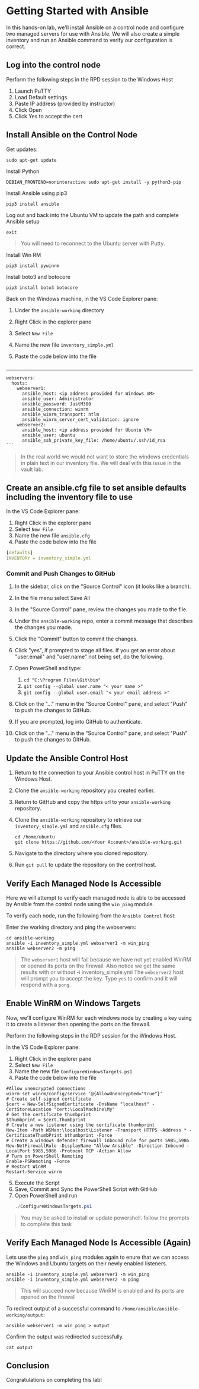 # Getting Started with Ansible

In this hands-on lab, we'll install Ansible on a control node and configure two managed servers for use with Ansible. We will also create a simple inventory and run an Ansible command to verify our configuration is correct.

## Log into the control node

Perform the following steps in the RPD session to the Windows Host

1. Launch PuTTY
1. Load Default settings
1. Paste IP address (provided by instructor)
1. Click Open
1. Click Yes to accept the cert

## Install Ansible on the Control Node

Get updates:

```
sudo apt-get update
```

Install Python

```
DEBIAN_FRONTEND=noninteractive sudo apt-get install -y python3-pip
```

Install Ansible using pip3

```
pip3 install ansible
```

Log out and back into the Ubuntu VM to update the path and complete Ansible setup

```
exit
```

> You will need to reconnect to the Ubuntu server with Putty.

Install Win RM

```
pip3 install pywinrm
```

Install boto3 and botocore

```
pip3 install boto3 botocore
```

Back on the Windows machine, in the VS Code Explorer pane:

1. Under the `ansible-working` directory
2. Right Click in the explorer pane
3. Select `New File`
4. Name the new file `inventory_simple.yml`
5. Paste the code below into the file

    ```
---
    webservers:
      hosts:
        webserver1:
          ansible_host: <ip address provided for Windows VM>
          ansible_user: Administrator
          ansible_password: JustM300
          ansible_connection: winrm
          ansible_winrm_transport: ntlm
          ansible_winrm_server_cert_validation: ignore
        webserver2:
          ansible_host: <ip address provided for Ubuntu VM>
          ansible_user: ubuntu
          ansible_ssh_private_key_file: /home/ubuntu/.ssh/id_rsa
    ```

> In the real world we would not want to store the windows credentials in plain text in our inventory file. We will deal with this issue in the vault lab.    

## Create an ansible.cfg file to set ansible defaults including the inventory file to use

 In the VS Code Explorer pane:

1. Right Click in the explorer pane
1. Select `New File`
1. Name the new file `ansible.cfg`
1. Paste the code below into the file

```yaml
[defaults]
INVENTORY = inventory_simple.yml
```

### Commit and Push Changes to GitHub

1. In the sidebar, click on the "Source Control" icon (it looks like a branch).
2. In the file menu select Save All
3. In the "Source Control" pane, review the changes you made to the file.
4. Under the `ansible-working` repo, enter a commit message that describes the changes you made.
5. Click the "Commit" button to commit the changes.  
6. Click "yes", if prompted to stage all files. 
If you get an error about "user.email" and "user.name" not being set, do the following. 

1. Open PowerShell and type: 
   1. `cd "C:\Program Files\Git\bin"`
   2. `git config --global user.name "< your name >"`
   3. `git config --global user.email "< your email address >"`
7. Click on the "..." menu in the "Source Control" pane, and select "Push" to push the changes to GitHub.
8. If you are prompted, log into GitHub to authenticate.

7. Click on the "..." menu in the "Source Control" pane, and select "Push" to push the changes to GitHub.

## Update the Ansible Control Host

1. Return to the connection to your Ansible control host in PuTTY on the Windows Host.
2. Clone the `ansible-working` repository you created earlier. 
3. Return to GitHub and copy the https url to your `ansible-working` repository. 
4. Clone the `ansible-working` repository to retrieve our `inventory_simple.yml` and `ansible.cfg` files.

    ```
    cd /home/ubuntu
    git clone https://github.com/<Your Account>/ansible-working.git
    ```
3. Navigate to the directory where you cloned repository.
4. Run `git pull` to update the repository on the control host.

## Verify Each Managed Node Is Accessible

Here we will attempt to verify each managed node is able to be accessed by Ansible from the control node using the `win_ping` module.

To verify each node, run the following from the `Ansible Control` host:



Enter the working directory and ping the webservers:

```
cd ansible-working
ansible -i inventory_simple.yml webserver1 -m win_ping 
ansible webserver2 -m ping 
```

> The `webserver1` host will fail because we have not yet enabled WinRM or opened its ports on the firewall. Also notice we get the same results with or without -i inventory_simple.yml
> The `webserver2` host will prompt you to accept the key. Type `yes` to confirm and it will respond with a `pong`.

## Enable WinRM on Windows Targets

Now, we'll configure WinRM for each windows node by creating a key using it to create a listener then opening the ports on the firewall.

Perform the following steps in the RDP session for the Windows Host.

In the VS Code Explorer pane:

1. Right Click in the explorer pane
1. Select `New File`
1. Name the new file `ConfigureWindowsTargets.ps1`
1. Paste the code below into the file

  ```
  #Allow unencrypted connections
  winrm set winrm/config/service '@{AllowUnencrypted="true"}'
  # Create self-signed certificate
  $cert = New-SelfSignedCertificate -DnsName "localhost" -CertStoreLocation "cert:\LocalMachine\My"
  # Get the certificate thumbprint
  $thumbprint = $cert.Thumbprint
  # Create a new listener using the certificate thumbprint
  New-Item -Path WSMan:\localhost\Listener -Transport HTTPS -Address * -CertificateThumbPrint $thumbprint -Force
  # Create a windows defender firewall inbound rule for ports 5985,5986
  New-NetFirewallRule -DisplayName "Allow Ansible" -Direction Inbound -LocalPort 5985,5986 -Protocol TCP -Action Allow
  # Turn on PowerShell Remoting
  Enable-PSRemoting -Force
  # Restart WinRM
  Restart-Service winrm
  ```

5. Execute the Script 
1. Save, Commit and Sync the PowerShell Script with GitHub
2. Open PowerShell and run
    ```powershell
    ./ConfigureWindowsTargets.ps1
    ```

> You may be asked to install or update powershell. follow the prompts to complete this task

## Verify Each Managed Node Is Accessible (Again)

Lets use the `ping` and `win_ping` modules again to enure that we can access the Windows and Ubuntu targets on their newly enabled listeners.

  ```
  ansible -i inventory_simple.yml webserver1 -m win_ping 
  ansible -i inventory_simple.yml webserver2 -m ping 
  ```

  > This will succeed now because WinRM is enabled and its ports are opened on the firewall

  To redirect output of a successful command to `/home/ansible/ansible-working/output`:

  ```
  ansible webserver1 -m win_ping > output 
  ```

  Confirm the output was redirected successfully. 
  ```
  cat output
  ```

## Conclusion

  Congratulations on completing this lab!
